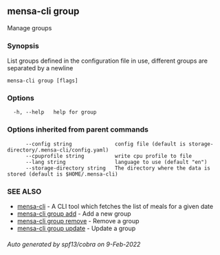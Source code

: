 ## mensa-cli group

Manage groups

### Synopsis

List groups defined in the configuration file in use,
different groups are separated by a newline

```
mensa-cli group [flags]
```

### Options

```
  -h, --help   help for group
```

### Options inherited from parent commands

```
      --config string              config file (default is storage-directory/.mensa-cli/config.yaml)
      --cpuprofile string          write cpu profile to file
      --lang string                language to use (default "en")
      --storage-directory string   The directory where the data is stored (default is $HOME/.mensa-cli)
```

### SEE ALSO

* [mensa-cli](mensa-cli.md)	 - A CLI tool which fetches the list of meals for a given date
* [mensa-cli group add](mensa-cli_group_add.md)	 - Add a new group
* [mensa-cli group remove](mensa-cli_group_remove.md)	 - Remove a group
* [mensa-cli group update](mensa-cli_group_update.md)	 - Update a group

###### Auto generated by spf13/cobra on 9-Feb-2022
